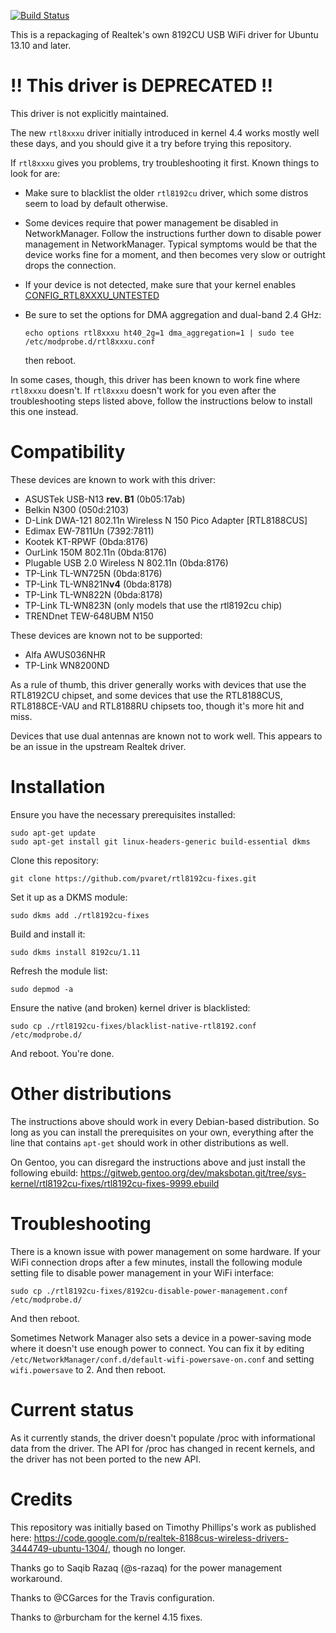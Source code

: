 [![Build Status](https://travis-ci.org/pvaret/rtl8192cu-fixes.svg?branch=master)](https://travis-ci.org/pvaret/rtl8192cu-fixes)

This is a repackaging of Realtek's own 8192CU USB WiFi driver for Ubuntu 13.10 and later.

!! This driver is DEPRECATED !!
===============================

This driver is not explicitly maintained.

The new `rtl8xxxu` driver initially introduced in kernel 4.4 works mostly well these days, and you should give it a try before trying this repository.

If `rtl8xxxu` gives you problems, try troubleshooting it first. Known things to look for are:
  - Make sure to blacklist the older `rtl8192cu` driver, which some distros seem to load by default otherwise.
  - Some devices require that power management be disabled in NetworkManager. Follow the instructions further down to disable power management in NetworkManager. Typical symptoms would be that the device works fine for a moment, and then becomes very slow or outright drops the connection.
  - If your device is not detected, make sure that your kernel enables [CONFIG\_RTL8XXXU\_UNTESTED](https://elixir.bootlin.com/linux/latest/source/drivers/net/wireless/realtek/rtl8xxxu/Kconfig#L26)
  - Be sure to set the options for DMA aggregation and dual-band 2.4 GHz:

        echo options rtl8xxxu ht40_2g=1 dma_aggregation=1 | sudo tee /etc/modprobe.d/rtl8xxxu.conf

    then reboot.

In some cases, though, this driver has been known to work fine where `rtl8xxxu` doesn't. If `rtl8xxxu` doesn't work for you even after the troubleshooting steps listed above, follow the instructions below to install this one instead.

Compatibility
=============

These devices are known to work with this driver:
- ASUSTek USB-N13 **rev. B1** (0b05:17ab)
- Belkin N300 (050d:2103)
- D-Link DWA-121 802.11n Wireless N 150 Pico Adapter [RTL8188CUS]
- Edimax EW-7811Un (7392:7811)
- Kootek KT-RPWF (0bda:8176)
- OurLink 150M 802.11n (0bda:8176)
- Plugable USB 2.0 Wireless N 802.11n (0bda:8176)
- TP-Link TL-WN725N (0bda:8176)
- TP-Link TL-WN821N**v4** (0bda:8178)
- TP-Link TL-WN822N (0bda:8178)
- TP-Link TL-WN823N (only models that use the rtl8192cu chip)
- TRENDnet TEW-648UBM N150

These devices are known not to be supported:
- Alfa AWUS036NHR
- TP-Link WN8200ND

As a rule of thumb, this driver generally works with devices that use the RTL8192CU chipset, and some devices that use the RTL8188CUS, RTL8188CE-VAU and RTL8188RU chipsets too, though it's more hit and miss.

Devices that use dual antennas are known not to work well. This appears to be an issue in the upstream Realtek driver.

Installation
============

Ensure you have the necessary prerequisites installed:

    sudo apt-get update
    sudo apt-get install git linux-headers-generic build-essential dkms

Clone this repository:

    git clone https://github.com/pvaret/rtl8192cu-fixes.git

Set it up as a DKMS module:

    sudo dkms add ./rtl8192cu-fixes

Build and install it:

    sudo dkms install 8192cu/1.11

Refresh the module list:

    sudo depmod -a

Ensure the native (and broken) kernel driver is blacklisted:

    sudo cp ./rtl8192cu-fixes/blacklist-native-rtl8192.conf /etc/modprobe.d/

And reboot. You're done.

Other distributions
===================

The instructions above should work in every Debian-based distribution. So long as you can install the prerequisites on your own, everything after the line that contains `apt-get` should work in other distributions as well.

On Gentoo, you can disregard the instructions above and just install the following ebuild: https://gitweb.gentoo.org/dev/maksbotan.git/tree/sys-kernel/rtl8192cu-fixes/rtl8192cu-fixes-9999.ebuild

Troubleshooting
===============

There is a known issue with power management on some hardware. If your WiFi connection drops after a few minutes, install the following module setting file to disable power management in your WiFi interface:

    sudo cp ./rtl8192cu-fixes/8192cu-disable-power-management.conf /etc/modprobe.d/

And then reboot.

Sometimes Network Manager also sets a device in a power-saving mode where it doesn't use enough power to connect. You can fix it by editing `/etc/NetworkManager/conf.d/default-wifi-powersave-on.conf` and setting `wifi.powersave` to 2. And then reboot.

Current status
==============

As it currently stands, the driver doesn't populate /proc with informational data from the driver. The API for /proc has changed in recent kernels, and the driver has not been ported to the new API.

Credits
=======

This repository was initially based on Timothy Phillips's work as published here: https://code.google.com/p/realtek-8188cus-wireless-drivers-3444749-ubuntu-1304/, though no longer.

Thanks go to Saqib Razaq (@s-razaq) for the power management workaround.

Thanks to @CGarces for the Travis configuration.

Thanks to @rburcham for the kernel 4.15 fixes.

